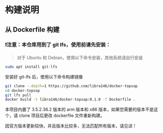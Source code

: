 # 构建说明

## 从 Dockerfile 构建

### ❗️注意：本仓库用到了 git lfs，使用前请先安装：

> 对于 Ubuntu 和 Debian，使用以下命令安装，其他系统请自行安装

```bash
sudo apt install git-lfs
```

安装好 git-lfs 后，使用以下命令构建镜像


```bash
git clone --depth=1 https://github.com/libra146/docker-topsap
cd docker-topsap
git lfs pull
docker build -t libra146/docker-topsap:0.1.0 -f Dockerfile .
```

本项目内置了 3.5.2.36.2 版本的 arm 版本和 x86 版本，如果您需要的版本不是这个，请 clone 项目后更改 dockerfile 文件重新构建。

因官方版本更新较快，并且版本比较多，无法匹配所有版本，请见谅！
